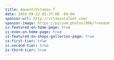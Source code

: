 ```yaml
---
title: Aquent/Vitamin T
date: 2016-09-22 02:37:00 -04:00
sponsor-url: http://vitamintalent.com/
sponsor-image: https://picsum.photos/800/?random
is-featured-on-home-page: true
is-even-on-home-page: true
is-featured-on-shops-galleries-page: true
is-first-tier: true
is-second-tier: true
is-third-tier: true
---
```

